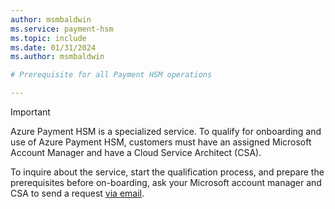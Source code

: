 ```yaml
---
author: msmbaldwin
ms.service: payment-hsm
ms.topic: include
ms.date: 01/31/2024
ms.author: msmbaldwin

# Prerequisite for all Payment HSM operations

---
```


> [!IMPORTANT]
> Azure Payment HSM is a specialized service. To qualify for onboarding and use of Azure Payment HSM, customers must have an assigned Microsoft Account Manager and have a Cloud Service Architect (CSA).
>
> To inquire about the service, start the qualification process, and prepare the prerequisites before on-boarding, ask your Microsoft account manager and CSA to send a request [via email](mailto:paymentHSMRequest@microsoft.com).